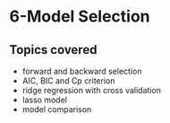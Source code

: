 # 6-Model Selection

## Topics covered
- forward and backward selection
- AIC, BIC and Cp criterion
- ridge regression with cross validation
- lasso model
- model comparison
